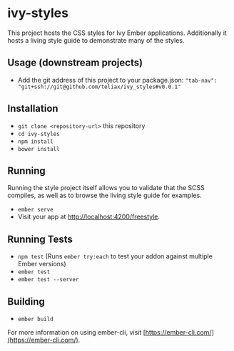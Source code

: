 # ivy-styles

This project hosts the CSS styles for Ivy Ember applications.  Additionally it hosts a living style guide to demonstrate many of the styles.

## Usage (downstream projects)
* Add the git address of this project to your package.json:
`"tab-nav": "git+ssh://git@github.com/teliax/ivy_styles#v0.0.1"`

## Installation

* `git clone <repository-url>` this repository
* `cd ivy-styles`
* `npm install`
* `bower install`

## Running

Running the style project itself allows you to validate that the SCSS compiles, as well as to browse the living style guide for examples.

* `ember serve`
* Visit your app at [http://localhost:4200/freestyle](http://localhost:4400/freestyle).

## Running Tests

* `npm test` (Runs `ember try:each` to test your addon against multiple Ember versions)
* `ember test`
* `ember test --server`

## Building

* `ember build`

For more information on using ember-cli, visit [https://ember-cli.com/](https://ember-cli.com/).
